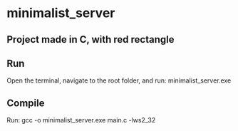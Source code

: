 # minimalist_server

## Project made in C, with red rectangle

## Run

Open the terminal, navigate to the root folder, and run:
minimalist_server.exe

## Compile

Run: gcc -o minimalist_server.exe main.c -lws2_32
